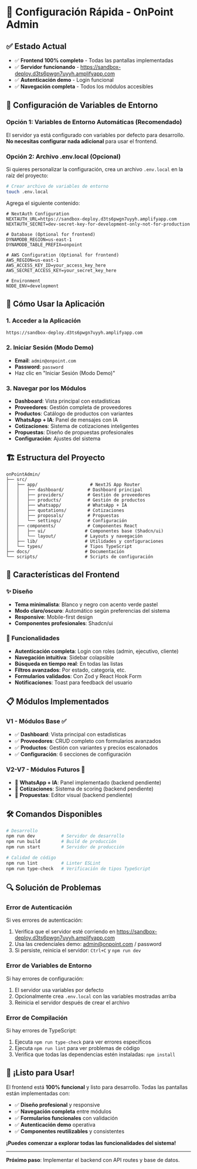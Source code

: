 # 🚀 Configuración Rápida - OnPoint Admin

## ✅ Estado Actual
- ✅ **Frontend 100% completo** - Todas las pantallas implementadas
- ✅ **Servidor funcionando** - https://sandbox-deploy.d3ts6pwgn7uyyh.amplifyapp.com
- ✅ **Autenticación demo** - Login funcional
- ✅ **Navegación completa** - Todos los módulos accesibles

## 🔧 Configuración de Variables de Entorno

### Opción 1: Variables de Entorno Automáticas (Recomendado)
El servidor ya está configurado con variables por defecto para desarrollo. **No necesitas configurar nada adicional** para usar el frontend.

### Opción 2: Archivo .env.local (Opcional)
Si quieres personalizar la configuración, crea un archivo `.env.local` en la raíz del proyecto:

```bash
# Crear archivo de variables de entorno
touch .env.local
```

Agrega el siguiente contenido:

```env
# NextAuth Configuration
NEXTAUTH_URL=https://sandbox-deploy.d3ts6pwgn7uyyh.amplifyapp.com
NEXTAUTH_SECRET=dev-secret-key-for-development-only-not-for-production

# Database (Optional for frontend)
DYNAMODB_REGION=us-east-1
DYNAMODB_TABLE_PREFIX=onpoint

# AWS Configuration (Optional for frontend)
AWS_REGION=us-east-1
AWS_ACCESS_KEY_ID=your_access_key_here
AWS_SECRET_ACCESS_KEY=your_secret_key_here

# Environment
NODE_ENV=development
```

## 🎯 Cómo Usar la Aplicación

### 1. Acceder a la Aplicación
```
https://sandbox-deploy.d3ts6pwgn7uyyh.amplifyapp.com
```

### 2. Iniciar Sesión (Modo Demo)
- **Email**: `admin@onpoint.com`
- **Password**: `password`
- Haz clic en "Iniciar Sesión (Modo Demo)"

### 3. Navegar por los Módulos
- **Dashboard**: Vista principal con estadísticas
- **Proveedores**: Gestión completa de proveedores
- **Productos**: Catálogo de productos con variantes
- **WhatsApp + IA**: Panel de mensajes con IA
- **Cotizaciones**: Sistema de cotizaciones inteligentes
- **Propuestas**: Diseño de propuestas profesionales
- **Configuración**: Ajustes del sistema

## 🏗️ Estructura del Proyecto

```
onPointAdmin/
├── src/
│   ├── app/                    # NextJS App Router
│   │   ├── dashboard/         # Dashboard principal
│   │   ├── providers/         # Gestión de proveedores
│   │   ├── products/          # Gestión de productos
│   │   ├── whatsapp/          # WhatsApp + IA
│   │   ├── quotations/        # Cotizaciones
│   │   ├── proposals/         # Propuestas
│   │   └── settings/          # Configuración
│   ├── components/            # Componentes React
│   │   ├── ui/               # Componentes base (Shadcn/ui)
│   │   └── layout/           # Layouts y navegación
│   ├── lib/                  # Utilidades y configuraciones
│   └── types/                # Tipos TypeScript
├── docs/                     # Documentación
└── scripts/                  # Scripts de configuración
```

## 🎨 Características del Frontend

### ✨ Diseño
- **Tema minimalista**: Blanco y negro con acento verde pastel
- **Modo claro/oscuro**: Automático según preferencias del sistema
- **Responsive**: Mobile-first design
- **Componentes profesionales**: Shadcn/ui

### 🚀 Funcionalidades
- **Autenticación completa**: Login con roles (admin, ejecutivo, cliente)
- **Navegación intuitiva**: Sidebar colapsible
- **Búsqueda en tiempo real**: En todas las listas
- **Filtros avanzados**: Por estado, categoría, etc.
- **Formularios validados**: Con Zod y React Hook Form
- **Notificaciones**: Toast para feedback del usuario

## 📋 Módulos Implementados

### V1 - Módulos Base ✅
- ✅ **Dashboard**: Vista principal con estadísticas
- ✅ **Proveedores**: CRUD completo con formularios avanzados
- ✅ **Productos**: Gestión con variantes y precios escalonados
- ✅ **Configuración**: 6 secciones de configuración

### V2-V7 - Módulos Futuros 📅
- 🔄 **WhatsApp + IA**: Panel implementado (backend pendiente)
- 📅 **Cotizaciones**: Sistema de scoring (backend pendiente)
- 📅 **Propuestas**: Editor visual (backend pendiente)

## 🛠️ Comandos Disponibles

```bash
# Desarrollo
npm run dev          # Servidor de desarrollo
npm run build        # Build de producción
npm run start        # Servidor de producción

# Calidad de código
npm run lint         # Linter ESLint
npm run type-check   # Verificación de tipos TypeScript
```

## 🔍 Solución de Problemas

### Error de Autenticación
Si ves errores de autenticación:
1. Verifica que el servidor esté corriendo en https://sandbox-deploy.d3ts6pwgn7uyyh.amplifyapp.com
2. Usa las credenciales demo: admin@onpoint.com / password
3. Si persiste, reinicia el servidor: `Ctrl+C` y `npm run dev`

### Error de Variables de Entorno
Si hay errores de configuración:
1. El servidor usa variables por defecto
2. Opcionalmente crea `.env.local` con las variables mostradas arriba
3. Reinicia el servidor después de crear el archivo

### Error de Compilación
Si hay errores de TypeScript:
1. Ejecuta `npm run type-check` para ver errores específicos
2. Ejecuta `npm run lint` para ver problemas de código
3. Verifica que todas las dependencias estén instaladas: `npm install`

## 🎉 ¡Listo para Usar!

El frontend está **100% funcional** y listo para desarrollo. Todas las pantallas están implementadas con:

- ✅ **Diseño profesional** y responsive
- ✅ **Navegación completa** entre módulos
- ✅ **Formularios funcionales** con validación
- ✅ **Autenticación demo** operativa
- ✅ **Componentes reutilizables** y consistentes

**¡Puedes comenzar a explorar todas las funcionalidades del sistema!**

---

**Próximo paso**: Implementar el backend con API routes y base de datos.
